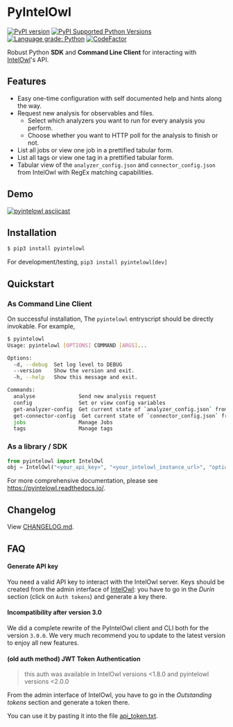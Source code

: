 # PyIntelOwl

[![PyPI version](https://badge.fury.io/py/pyintelowl.svg)](https://badge.fury.io/py/pyintelowl)
[![PyPI Supported Python Versions](https://img.shields.io/pypi/pyversions/pyintelowl.svg)](https://pypi.python.org/pypi/pyintelowl/)
[![Language grade: Python](https://img.shields.io/lgtm/grade/python/g/intelowlproject/pyintelowl.svg?logo=lgtm&logoWidth=18)](https://lgtm.com/projects/g/mlodic/pyintelowl/context:python)
[![CodeFactor](https://www.codefactor.io/repository/github/intelowlproject/pyintelowl/badge)](https://www.codefactor.io/repository/github/intelowlproject/pyintelowl)

Robust Python **SDK** and **Command Line Client** for interacting with [IntelOwl](https://github.com/intelowlproject/IntelOwl)'s API.

## Features

- Easy one-time configuration with self documented help and hints along the way.
- Request new analysis for observables and files.
  - Select which analyzers you want to run for every analysis you perform.
  - Choose whether you want to HTTP poll for the analysis to finish or not.
- List all jobs or view one job in a prettified tabular form.
- List all tags or view one tag in a prettified tabular form.
- Tabular view of the `analyzer_config.json` and `connector_config.json` from IntelOwl with RegEx matching capabilities.

## Demo

[![pyintelowl asciicast](https://asciinema.org/a/z7L93lsIzOQ0Scve7hMl30mJJ.svg)](https://asciinema.org/a/z7L93lsIzOQ0Scve7hMl30mJJ?t=5)

## Installation

```bash
$ pip3 install pyintelowl
```

For development/testing, `pip3 install pyintelowl[dev]`

## Quickstart

### As Command Line Client

On successful installation, The `pyintelowl` entryscript should be directly invokable. For example,

```bash
$ pyintelowl
Usage: pyintelowl [OPTIONS] COMMAND [ARGS]...

Options:
  -d, --debug  Set log level to DEBUG
  --version    Show the version and exit.
  -h, --help   Show this message and exit.

Commands:
  analyse              Send new analysis request
  config               Set or view config variables
  get-analyzer-config  Get current state of `analyzer_config.json` from the...
  get-connector-config  Get current state of `connector_config.json` from the...
  jobs                 Manage Jobs
  tags                 Manage tags
```

### As a library / SDK

```python
from pyintelowl import IntelOwl
obj = IntelOwl("<your_api_key>", "<your_intelowl_instance_url>", "optional<path_to_pem_file>")
```

For more comprehensive documentation, please see https://pyintelowl.readthedocs.io/.

## Changelog

View [CHANGELOG.md](https://github.com/intelowlproject/pyintelowl/blob/master/.github/CHANGELOG.md).

## FAQ

#### Generate API key
You need a valid API key to interact with the IntelOwl server. 
Keys should be created from the admin interface of [IntelOwl](https://github.com/intelowlproject/intelowl): you have to go in the *Durin* section (click on `Auth tokens`) and generate a key there.

#### Incompatibility after version 3.0

We did a complete rewrite of the PyIntelOwl client and CLI both for the version `3.0.0`. We very much recommend you to update to the latest version to enjoy all new features.

#### (old auth method) JWT Token Authentication
> this auth was available in IntelOwl versions <1.8.0 and pyintelowl versions <2.0.0

From the admin interface of IntelOwl, you have to go in the *Outstanding tokens* section and generate a token there.

You can use it by pasting it into the file [api_token.txt](api_token.txt).

